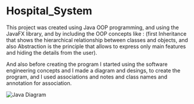 # Hospital_System

This project was created using Java OOP programming, and using the JavaFX library, and by including the OOP concepts like : 
(first Inheritance that shows the hierarchical relationship between classes and objects, and also 
Abstraction is the principle that allows to express only main features and hiding the details from the user).

And also before creating the program I started using the software engineering concepts and I made a diagram and desings,
to create the program, and I used associations and notes and class names and annotation for association.

![Java Diagram](https://user-images.githubusercontent.com/74671857/139912773-12fe9e4f-41a6-4992-8527-a59a5166fe2c.JPG)

